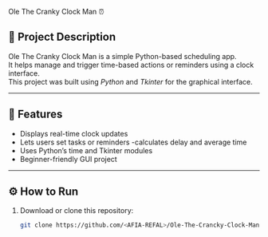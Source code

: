 Ole The Cranky Clock Man ⏰

## 🧩 Project Description
Ole The Cranky Clock Man is a simple Python-based scheduling app.  
It helps manage and trigger time-based actions or reminders using a clock interface.  
This project was built using *Python* and *Tkinter* for the graphical interface.

---

## 🚀 Features
- Displays real-time clock updates  
- Lets users set tasks or reminders 
-calculates delay and average time 
- Uses Python’s time and Tkinter modules  
- Beginner-friendly GUI project  

---

## ⚙️ How to Run
1. Download or clone this repository:
   ```bash
   git clone https://github.com/<AFIA-REFAL>/Ole-The-Crancky-Clock-Man.git
